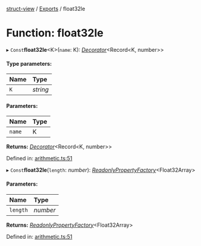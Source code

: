 [struct-view](../README.md) / [Exports](../modules.md) / float32le

# Function: float32le

▸ `Const`**float32le**<K\>(`name`: K): [*Decorator*](../interfaces/decorator.md)<Record<K, number\>\>

#### Type parameters:

Name | Type |
:------ | :------ |
`K` | *string* |

#### Parameters:

Name | Type |
:------ | :------ |
`name` | K |

**Returns:** [*Decorator*](../interfaces/decorator.md)<Record<K, number\>\>

Defined in: [arithmetic.ts:51](https://github.com/patrickroberts/struct-view/blob/main/src/arithmetic.ts#L51)

▸ `Const`**float32le**(`length`: *number*): [*ReadonlyPropertyFactory*](../interfaces/readonlypropertyfactory.md)<Float32Array\>

#### Parameters:

Name | Type |
:------ | :------ |
`length` | *number* |

**Returns:** [*ReadonlyPropertyFactory*](../interfaces/readonlypropertyfactory.md)<Float32Array\>

Defined in: [arithmetic.ts:51](https://github.com/patrickroberts/struct-view/blob/main/src/arithmetic.ts#L51)
